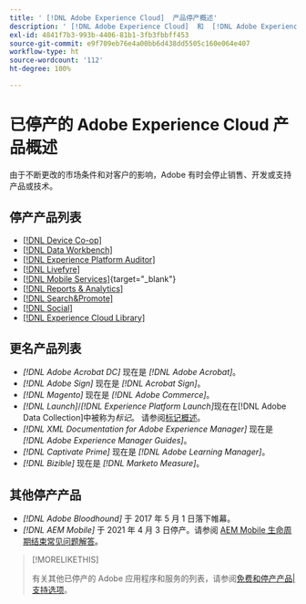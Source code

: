 ```yaml
---
title: ' [!DNL Adobe Experience Cloud]  产品停产概述'
description: ' [!DNL Adobe Experience Cloud]  和  [!DNL Adobe Experience Platform] 停产、退役或生命周期结束产品的概述'
exl-id: 4841f7b3-993b-4406-81b1-3fb3fbbff453
source-git-commit: e9f709eb76e4a00bb6d438dd5505c160e064e407
workflow-type: ht
source-wordcount: '112'
ht-degree: 100%

---
```


# 已停产的 Adobe Experience Cloud 产品概述

由于不断更改的市场条件和对客户的影响，Adobe 有时会停止销售、开发或支持产品或技术。

## 停产产品列表

* [[!DNL Device Co-op]](device-co-op.md)
* [[!DNL Data Workbench]](data-workbench.md)
* [[!DNL Experience Platform Auditor]](auditor.md)
* [[!DNL Livefyre]](livefyre.md)
* [[!DNL Mobile Services]](https://experienceleague.adobe.com/docs/mobile-services/using/eol.html){target="_blank"}
* [[!DNL Reports & Analytics]](reports-and-analytics.md)
* [[!DNL Search&Promote]](search-promote.md)
* [[!DNL Social]](social.md)
* [[!DNL Experience Cloud Library]](experience-cloud-library.md)

<!--
## Notifications of upcoming products to be discontinued

* [!DNL Data Workbench] end-of-life date is **December 31, 2023**. [Link]

-->

## 更名产品列表

* *[!DNL Adobe Acrobat DC]* 现在是 *[!DNL Adobe Acrobat]*。
* *[!DNL Adobe Sign]* 现在是 *[!DNL Acrobat Sign]*。
* *[!DNL Magento]* 现在是 *[!DNL Adobe Commerce]*。
* *[!DNL Launch]*/*[!DNL Experience Platform Launch]*&#x200B;现在在[!DNL Adobe Data Collection]中被称为&#x200B;*标记*。 请参阅[标记概述](https://experienceleague.adobe.com/docs/experience-platform/tags/home.html)。
* *[!DNL XML Documentation for Adobe Experience Manager]* 现在是 *[!DNL Adobe Experience Manager Guides]*。
* *[!DNL Captivate Prime]* 现在是 *[!DNL Adobe Learning Manager]*。
* *[!DNL Bizible]* 现在是 *[!DNL Marketo Measure]*。

## 其他停产产品

* *[!DNL Adobe Bloodhound]* 于 2017 年 5 月 1 日落下帷幕。
* *[!DNL AEM Mobile]* 于 2021 年 4 月 3 日停产。请参阅 [AEM Mobile 生命周期结束常见问题解答](https://helpx.adobe.com/digital-publishing-solution/help/aem-mobile-end-of-life-faq.html)。

>[!MORELIKETHIS]
>
>有关其他已停产的 Adobe 应用程序和服务的列表，请参阅[免费和停产产品|支持选项](https://helpx.adobe.com/support/programs/support-options-free-discontinued-apps-services.html)。
